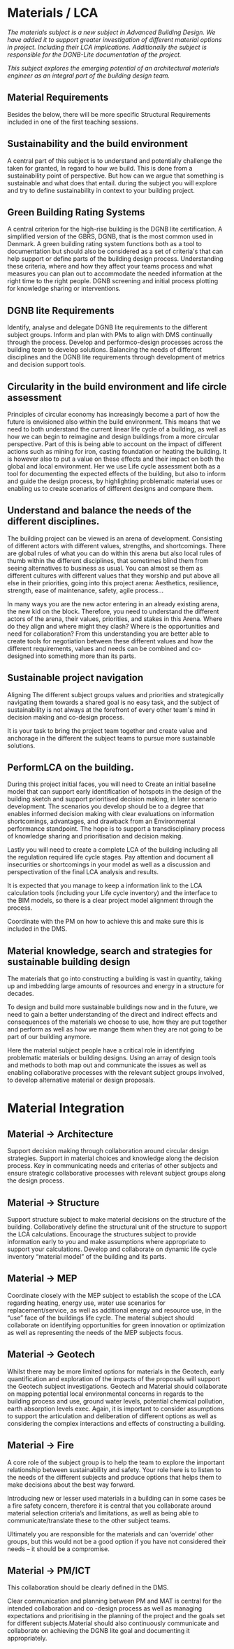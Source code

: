 # Materials / LCA
*The materials subject is a new subject in Advanced Building Design. We have added it to support greater investigation of different material options in project. Including their LCA implications. Additionally the subject is responsible for the DGNB-Lite documentation of the project.*

*This subject explores the emerging potential of an architectural materials engineer as an integral part of the building design team.*

## Material Requirements 

Besides the below, there will be more specific Structural Requirements included in one of the first teaching sessions. 

## Sustainability and the build environment
A central part of this subject is to understand and potentially challenge the taken for granted, In regard to how we build. This is done from a sustainability point of perspective. But how can we argue that something is sustainable and what does that entail. during the subject you will explore and try to define sustainability in context to your building project.

## Green Building Rating Systems
A central criterion for the high-rise building is the DGNB lite certification. A simplified version of the GBRS, DGNB, that is the most common used in Denmark. A green building rating system functions both as a tool to documentation but should also be considered as a set of criteria's that can help support or define parts of the building design process. Understanding these criteria, where and how they affect your teams process and what measures you can plan out to accommodate the needed information at the right time to the right people. DGNB screening and initial process plotting for knowledge sharing or interventions.

## DGNB lite Requirements
Identify, analyse and delegate DGNB lite requirements to the different subject groups. Inform and plan with PMs to align with DMS continually through the process. Develop and performco-design processes across the building team to develop solutions. Balancing the needs of different disciplines and the DGNB lite requirements through development of metrics and decision support tools.

## Circularity in the build environment and life circle assessment
Principles of circular economy has increasingly become a part of how the future is envisioned also within the build environment. This means that we need to both understand the current linear life cycle of a building, as well as how we can begin to reimagine and design buildings from a more circular perspective. Part of this is being able to account on the impact of different actions such as mining for iron, casting foundation or heating the building. It is however also to put a value on these effects and their impact on both the global and local environment. Her we use Life cycle assessment both as a tool for documenting the expected effects of the building, but also to inform and guide the design process, by highlighting problematic material uses or enabling us to create scenarios of different designs and compare them.

## Understand and balance the needs of the different disciplines.
The building project can be viewed is an arena of development. Consisting of different actors with different values, strengths, and shortcomings. There are global rules of what you can do within this arena but also local rules of thumb within the different disciplines, that sometimes blind them from seeing alternatives to business as usual. You can almost se them as different cultures with different values that they worship and put above all else in their priorities, going into this project arena: Aesthetics, resilience, strength, ease of maintenance, safety, agile process…

In many ways you are the new actor entering in an already existing arena, the new kid on the block. Therefore, you need to understand the different actors of the arena, their values, priorities, and stakes in this Arena. Where do they align and where might they clash? Where is the opportunities and need for collaboration? From this understanding you are better able to create tools for negotiation between these different values and how the different requirements, values and needs can be combined and co-designed into something more than its parts.

## Sustainable project navigation
Aligning The different subject groups values and priorities and strategically navigating them towards a shared goal is no easy task, and the subject of sustainability is not always at the forefront of every other team's mind in decision making and co-design process.

It is your task to bring the project team together and create value and anchorage in the different the subject teams to pursue more sustainable solutions.

## PerformLCA on the building.
During this project initial faces, you will need to Create an initial baseline model that can support early identification of hotspots in the design of the building sketch and support prioritised decision making, in later scenario development. The scenarios you develop should be to a degree that enables informed decision making with clear evaluations on information shortcomings, advantages, and drawback from an Environmental performance standpoint. The hope is to support a transdisciplinary process of knowledge sharing and prioritisation and decision making.

Lastly you will need to create a complete LCA of the building including all the regulation required life cycle stages. Pay attention and document all insecurities or shortcomings in your model as well as a discussion and perspectivation of the final LCA analysis and results.

It is expected that you manage to keep a information link to the LCA calculation tools (including your Life cycle inventory) and the interface to the BIM models, so there is a clear project model alignment through the process.

Coordinate with the PM on how to achieve this and make sure this is included in the DMS.

## Material knowledge, search and strategies for sustainable building design
The materials that go into constructing a building is vast in quantity, taking up and imbedding large amounts of resources and energy in a structure for decades.

To design and build more sustainable buildings now and in the future, we need to gain a better understanding of the direct and indirect effects and consequences of the materials we choose to use, how they are put together and perform as well as how we mange them when they are not going to be part of our building anymore.

Here the material subject people have a critical role in identifying problematic materials or building designs. Using an array of design tools and methods to both map out and communicate the issues as well as enabling collaborative processes with the relevant subject groups involved, to develop alternative material or design proposals.

# Material Integration

## Material -> Architecture 
Support decision making through collaboration around circular design strategies. Support in material choices and knowledge along the decision process. Key in communicating needs and criterias of other subjects and ensure strategic collaborative processes with relevant subject groups along the design process.

## Material -> Structure 
Support structure subject to make material decisions on the structure of the building. Collaboratively define the structural unit of the structure to support the LCA calculations. Encourage the structures subject to provide information early to you and make assumptions where appropriate to support your calculations. Develop and collaborate on dynamic life cycle inventory “material model” of the building and its parts.


## Material -> MEP 
Coordinate closely with the MEP subject to establish the scope of the LCA regarding heating, energy use, water use scenarios for replacement/service, as well as additional energy and resource use, in the “use” face of the buildings life cycle. The material subject should collaborate on identifying opportunities for green innovation or optimization as well as representing the needs of the MEP subjects focus.

## Material -> Geotech 
Whilst there may be more limited options for materials in the Geotech, early quantification and exploration of the impacts of the proposals will support the Geotech subject investigations. Geotech and Material should collaborate on mapping potential local environmental concerns in regards to the building process and use, ground water levels, potential chemical pollution, earth absorption levels exec. Again, it is important to consider assumptions to support the articulation and deliberation of different options as well as considering the complex interactions and effects of constructing a building.

## Material -> Fire 
A core role of the subject group is to help the team to explore the important relationship between sustainability and safety. Your role here is to listen to the needs of the different subjects and produce options that helps them to make decisions about the best way forward.

Introducing new or lesser used materials in a building can in some cases be a fire safety concern, therefore it is central that you collaborate around material selection criteria’s and limitations, as well as being able to communicate/translate these to the other subject teams.

Ultimately you are responsible for the materials and can ‘override’ other groups, but this would not be a good option if you have not considered their needs – it should be a compromise.

## Material -> PM/ICT 
This collaboration should be clearly defined in the DMS.

Clear communication and planning between PM and MAT is central for the intended collaboration and co -design process as well as managing expectations and prioritising in the planning of the project and the goals set for different subjects.Material should also continuously communicate and collaborate on achieving the DGNB lite goal and documenting it appropriately.




















